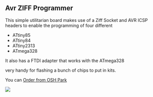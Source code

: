 ## Avr ZIFF Programmer

This simple utilitarian board makes use of a Ziff Socket and AVR ICSP headers to enable the programming of four different

* ATtiny85
* ATtiny84
* ATtiny2313
* ATmega328

It also has a FTDI adapter that works with the ATmega328

very handy for flashing a bunch of chips to put in kits. 

You can [Order from OSH Park](https://oshpark.com/shared_projects/iwJdXK1z)

[![](https://a800d827b6de8403a51e-6ffc2e718631809086ea40332b2055f7.ssl.cf1.rackcdn.com/assets/badge-5b7ec47045b78aef6eb9d83b3bac6b1920de805e9a0c227658eac6e19a045b9c.png)](https://oshpark.com/shared_projects/iwJdXK1z)

